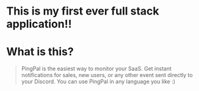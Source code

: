 # This is my first ever full stack application!!
# What is this?
> PingPal is the easiest way to monitor your SaaS. Get instant notifications for sales, new users, or any other event sent directly to your Discord.
> You can use PingPal in any language you like :)
